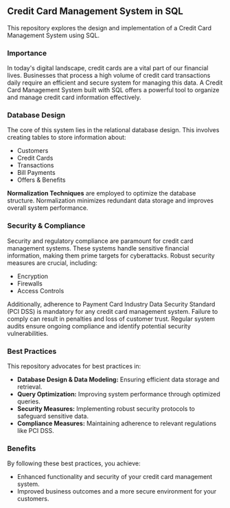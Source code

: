 ## Credit Card Management System in SQL

This repository explores the design and implementation of a Credit Card Management System using SQL. 

###  Importance

In today's digital landscape, credit cards are a vital part of our financial lives. Businesses that process a high volume of credit card transactions daily require an efficient and secure system for managing this data. A Credit Card Management System built with SQL offers a powerful tool to organize and manage credit card information effectively.

###  Database Design

The core of this system lies in the relational database design. This involves creating tables to store information about:

* Customers
* Credit Cards
* Transactions
* Bill Payments
* Offers & Benefits

**Normalization Techniques** are employed to optimize the database structure. Normalization minimizes redundant data storage and improves overall system performance.

###  Security & Compliance

Security and regulatory compliance are paramount for credit card management systems. These systems handle sensitive financial information, making them prime targets for cyberattacks. Robust security measures are crucial, including:

* Encryption
* Firewalls
* Access Controls

Additionally, adherence to Payment Card Industry Data Security Standard (PCI DSS) is mandatory for any credit card management system. Failure to comply can result in penalties and loss of customer trust.  Regular system audits ensure ongoing compliance and identify potential security vulnerabilities.

###  Best Practices

This repository advocates for best practices in:

* **Database Design & Data Modeling:**  Ensuring efficient data storage and retrieval.
* **Query Optimization:**  Improving system performance through optimized queries.
* **Security Measures:**  Implementing robust security protocols to safeguard sensitive data.
* **Compliance Measures:**  Maintaining adherence to relevant regulations like PCI DSS.

###  Benefits

By following these best practices, you achieve:

* Enhanced functionality and security of your credit card management system.
* Improved business outcomes and a more secure environment for your customers.


